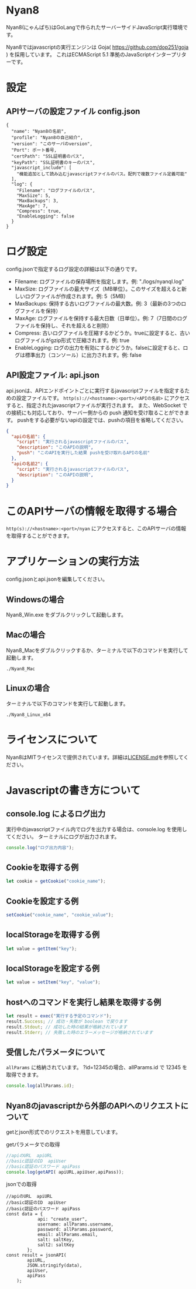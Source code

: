 # Nyan8
Nyan8(にゃんぱち)はGoLangで作られたサーバーサイドJavaScript実行環境です。

Nyan8ではjavascriptの実行エンジンは Goja( https://github.com/dop251/goja ) を採用しています。
これはECMAScript 5.1 準拠のJavaScriptインタープリターです。

# 設定
## APIサーバの設定ファイル config.json
```
{
  "name": "Nyan8の名前",
  "profile": "Nyan8の自己紹介",
  "version": "このサーバのversion",
  "Port": ポート番号,
  "certPath": "SSL証明書のパス",
  "keyPath": "SSL証明書のキーのパス",
  "javascript_include": [
    "機能追加として読み込むjavascriptファイルのパス。配列で複数ファイル定義可能"
  ],
  "log": {
    "Filename": "ログファイルのパス",
    "MaxSize": 5,
    "MaxBackups": 3,
    "MaxAge": 7,
    "Compress": true,
    "EnableLogging": false
  }
}
```


# ログ設定
config.jsonで指定するログ設定の詳細は以下の通りです。

* Filename: ログファイルの保存場所を指定します。例: "./logs/nyanql.log"
* MaxSize: ログファイルの最大サイズ（MB単位）。このサイズを超えると新しいログファイルが作成されます。例: 5（5MB）
* MaxBackups: 保持する古いログファイルの最大数。例: 3（最新の3つのログファイルを保持）
* MaxAge: ログファイルを保持する最大日数（日単位）。例: 7（7日間のログファイルを保持し、それを超えると削除）
* Compress: 古いログファイルを圧縮するかどうか。trueに設定すると、古いログファイルがgzip形式で圧縮されます。例: true
* EnableLogging: ログの出力を有効にするかどうか。falseに設定すると、ログは標準出力（コンソール）に出力されます。例: false

## API設定ファイル: api.json
api.jsonは、APIエンドポイントごとに実行するjavascriptファイルを指定するための設定ファイルです。
`http(s)://<hostname>:<port>/<APIの名前>` にアクセスすると、指定されたjavascriptファイルが実行されます。
また、WebSocket での接続にも対応しており、サーバー側からの push 通知を受け取ることができます。
pushをする必要がないapiの設定では、pushの項目を省略してください。

```json
{
  "apiの名前": {
    "script": "実行されるjavascriptファイルのパス",
    "description": "このAPIの説明",
    "push": "このAPIを実行した結果 pushを受け取れるAPIの名前"
  },
  "apiの名前2": {
    "script": "実行されるjavascriptファイルのパス",
    "description": "このAPIの説明",
  }
}
```

# このAPIサーバの情報を取得する場合
`http(s)://<hostname>:<port>/nyan` にアクセスすると、このAPIサーバの情報を取得することができます。


# アプリケーションの実行方法
config.jsonとapi.jsonを編集してください。

## Windowsの場合
Nyan8_Win.exe をダブルクリックして起動します。

## Macの場合
Nyan8_Macをダブルクリックするか、ターミナルで以下のコマンドを実行して起動します。
```
./Nyan8_Mac
```

## Linuxの場合
ターミナルで以下のコマンドを実行して起動します。
```
./Nyan8_Linux_x64
```

# ライセンスについて
Nyan8はMITライセンスで提供されています。詳細は[LICENSE.md](LICENSE.md)を参照してください。

# Javascriptの書き方について
## console.log によるログ出力
実行中のjavascriptファイル内でログを出力する場合は、console.log を使用してください。
ターミナルにログが出力されます。

```javascript
console.log("ログ出力内容");
```

## Cookieを取得する例
```javascript
let cookie = getCookie("cookie_name");
```
## Cookieを設定する例
```javascript
setCookie("cookie_name", "cookie_value");
```
## localStorageを取得する例
```javascript
let value = getItem("key");
```
## localStorageを設定する例
```javascript
let value = setItem("key", "value");
```
## hostへのコマンドを実行し結果を取得する例
```javascript
let result = exec("実行する予定のコマンド");
result.Success; // 成功・失敗が boolean で戻ります
result.Stdout; // 成功した時の結果が格納されています
result.Stderr; // 失敗した時のエラーメッセージが格納されています
```


## 受信したパラメータについて
`allParams` に格納されています。
?id=12345の場合、allParams.id で 12345 を取得できます。

```javascript
console.log(allParams.id);
```

## Nyan8のjavascriptから外部のAPIへのリクエストについて
getとjson形式でのリクエストを用意しています。

getパラメータでの取得
```javascript
//apiのURL  apiURL
//basic認証のID  apiUser
//basic認証のパスワード apiPass
console.log(getAPI( apiURL,apiUser,apiPass));
```

jsonでの取得
```
//apiのURL  apiURL
//basic認証のID  apiUser
//basic認証のパスワード apiPass
const data = {
            api: "create_user",
            username: allParams.username,
            password: allParams.password,
            email: allParams.email,
            salt: saltKey,
            salt2: saltKey
        };
const result = jsonAPI(
        apiURL,
        JSON.stringify(data),
        apiUser,
        apiPass
    );

```

